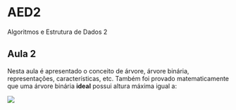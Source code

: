 
# AED2
Algoritmos e Estrutura de Dados 2

## Aula 2

Nesta aula é apresentado o conceito de árvore, árvore binária, representações, características, etc.
Também foi provado matematicamente que uma árvore binária **ideal** possui altura máxima igual a:

![](https://latex.codecogs.com/svg.download?%5CLARGE%20H%20%3D%20log_2%28N+1%29)

